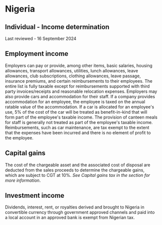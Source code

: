 # Nigeria
## Individual - Income determination
Last reviewed - 16 September 2024
## Employment income
Employers can pay or provide, among other items, basic salaries, housing allowances, transport allowances, utilities, lunch allowances, leave allowances, club subscriptions, clothing allowances, leave passage, insurance premiums, and certain reimbursements to their employees. The entire list is fully taxable except for reimbursements supported with third party invoices/receipts and reasonable relocation expenses.
Employers may also provide cars and accommodation for their staff. If a company provides accommodation for an employee, the employee is taxed on the annual ratable value of the accommodation. If a car is allocated for an employee's use, 5% of the cost of the car will be treated as benefit-in-kind that will form part of the employee's taxable income.
The provision of canteen meals for staff is generally not treated as part of the employee's taxable income. Reimbursements, such as car maintenance, are tax exempt to the extent that the expenses have been incurred and there is no element of profit to the employee.
## Capital gains
The cost of the chargeable asset and the associated cost of disposal are deducted from the sales proceeds to determine the chargeable gains, which are subject to CGT at 10%. _See Capital gains tax in the section for more information_.
## Investment income
Dividends, interest, rent, or royalties derived and brought to Nigeria in convertible currency through government approved channels and paid into a local account in an approved bank is exempt from Nigerian tax.
